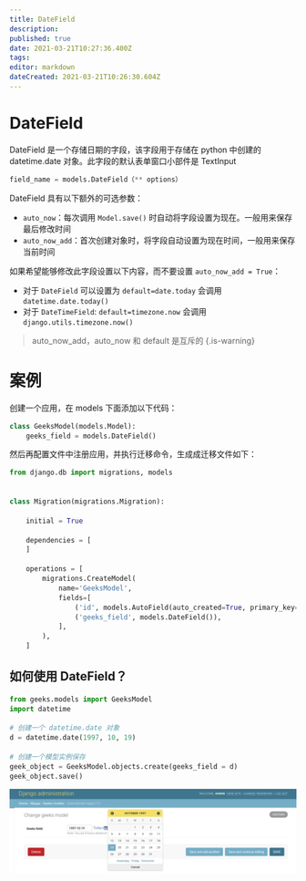 ```yaml
---
title: DateField
description: 
published: true
date: 2021-03-21T10:27:36.400Z
tags: 
editor: markdown
dateCreated: 2021-03-21T10:26:30.604Z
---
```


# DateField

DateField 是一个存储日期的字段，该字段用于存储在 python 中创建的 datetime.date 对象。此字段的默认表单窗口小部件是 TextInput

```python
field_name = models.DateField（** options）
```

DateField 具有以下额外的可选参数：

- `auto_now`：每次调用 `Model.save()` 时自动将字段设置为现在。一般用来保存最后修改时间
- `auto_now_add`：首次创建对象时，将字段自动设置为现在时间，一般用来保存当前时间

如果希望能够修改此字段设置以下内容，而不要设置 `auto_now_add = True`：

- 对于 `DateField` 可以设置为 `default=date.today` 会调用 `datetime.date.today()`
- 对于 `DateTimeField`: `default=timezone.now` 会调用 `django.utils.timezone.now()`

> auto_now_add，auto_now 和 default 是互斥的
{.is-warning}

# 案例

创建一个应用，在 models 下面添加以下代码：

```python
class GeeksModel(models.Model):
    geeks_field = models.DateField()
```

然后再配置文件中注册应用，并执行迁移命令，生成成迁移文件如下：

```python
from django.db import migrations, models


class Migration(migrations.Migration):

    initial = True

    dependencies = [
    ]

    operations = [
        migrations.CreateModel(
            name='GeeksModel',
            fields=[
                ('id', models.AutoField(auto_created=True, primary_key=True, serialize=False, verbose_name='ID')),
                ('geeks_field', models.DateField()),
            ],
        ),
    ]
```

## 如何使用 DateField？

```python
from geeks.models import GeeksModel 
import datetime 
  
# 创建一个 datetime.date 对象
d = datetime.date(1997, 10, 19) 
  
# 创建一个模型实例保存
geek_object = GeeksModel.objects.create(geeks_field = d) 
geek_object.save() 
```

![datefield.png](/assets/web框架/django/模型字段/datefield.png)

